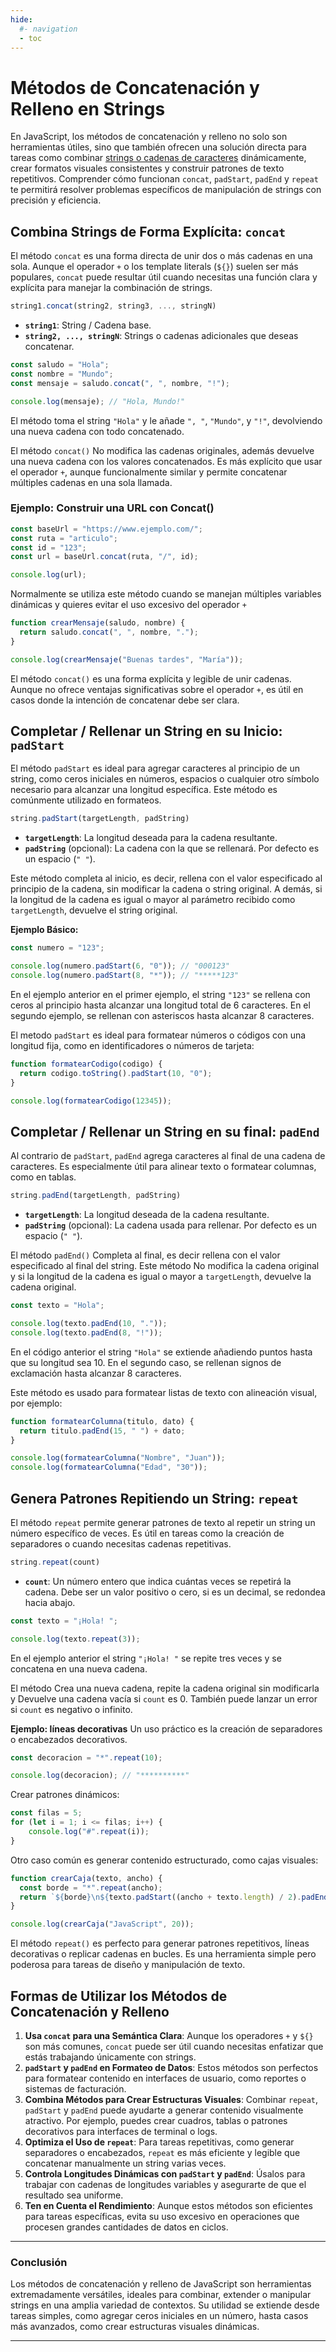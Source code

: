 ```yaml
---
hide:
  #- navigation
  - toc
---
```


<link rel="stylesheet" href="../../assets/stylesheets/javascript.css">

# **Métodos de Concatenación y Relleno en Strings**

En JavaScript, los métodos de concatenación y relleno no solo son herramientas útiles, sino que también ofrecen una solución directa para tareas como combinar [strings o cadenas de caracteres](../string/) dinámicamente, crear formatos visuales consistentes y construir patrones de texto repetitivos. Comprender cómo funcionan `concat`, `padStart`, `padEnd` y `repeat` te permitirá resolver problemas específicos de manipulación de strings con precisión y eficiencia.

## **Combina Strings de Forma Explícita: `concat`**

El método `concat` es una forma directa de unir dos o más cadenas en una sola. Aunque el operador `+` o los template literals (`${}`) suelen ser más populares, `concat` puede resultar útil cuando necesitas una función clara y explícita para manejar la combinación de strings.

```js linenums="1" title="javascript"
string1.concat(string2, string3, ..., stringN)
```

  - **`string1`**: String / Cadena base.
  - **`string2, ..., stringN`**: Strings o cadenas adicionales que deseas concatenar.

```js linenums="1" title="javascript"
const saludo = "Hola";
const nombre = "Mundo";
const mensaje = saludo.concat(", ", nombre, "!");

console.log(mensaje); // "Hola, Mundo!"
```

El método toma el string `"Hola"` y le añade `", "`, `"Mundo"`, y `"!"`, devolviendo una nueva cadena con todo concatenado.

El método `concat()` No modifica las cadenas originales, además devuelve una nueva cadena con los valores concatenados. Es más explícito que usar el operador `+`, aunque funcionalmente similar y permite concatenar múltiples cadenas en una sola llamada.

### **Ejemplo: Construir una URL con Concat()**

```js linenums="1" title="javascript"
const baseUrl = "https://www.ejemplo.com/";
const ruta = "articulo";
const id = "123";
const url = baseUrl.concat(ruta, "/", id);

console.log(url);
```

Normalmente se utiliza este método cuando se manejan múltiples variables dinámicas y quieres evitar el uso excesivo del operador `+`

```js linenums="1" title="javascript"
function crearMensaje(saludo, nombre) {
  return saludo.concat(", ", nombre, ".");
}

console.log(crearMensaje("Buenas tardes", "María"));
```

El método `concat()` es una forma explícita y legible de unir cadenas. Aunque no ofrece ventajas significativas sobre el operador `+`, es útil en casos donde la intención de concatenar debe ser clara.

## **Completar / Rellenar un String en su Inicio: `padStart`**

El método `padStart` es ideal para agregar caracteres al principio de un string, como ceros iniciales en números, espacios o cualquier otro símbolo necesario para alcanzar una longitud específica. Este método es comúnmente utilizado en formateos.

```js linenums="1" title="javascript"
string.padStart(targetLength, padString)
```

  - **`targetLength`**: La longitud deseada para la cadena resultante.
  - **`padString`** (opcional): La cadena con la que se rellenará. Por defecto es un espacio (`" "`).

Este método completa al inicio, es decir, rellena con el valor especificado al principio de la cadena, sin modificar la cadena o string original. A demás, si la longitud de la cadena es igual o mayor al parámetro recibido como `targetLength`, devuelve el string original.

**Ejemplo Básico:**

```js linenums="1" title="javascript"
const numero = "123";

console.log(numero.padStart(6, "0")); // "000123"
console.log(numero.padStart(8, "*")); // "*****123"
```

En el ejemplo anterior en el primer ejemplo, el string `"123"` se rellena con ceros al principio hasta alcanzar una longitud total de 6 caracteres. En el segundo ejemplo, se rellenan con asteriscos hasta alcanzar 8 caracteres.

El metodo `padStart` es ideal para formatear números o códigos con una longitud fija, como en identificadores o números de tarjeta:

```js linenums="1" title="javascript"
function formatearCodigo(codigo) {
  return codigo.toString().padStart(10, "0");
}

console.log(formatearCodigo(12345));
```

## **Completar / Rellenar un String en su final: `padEnd`**

Al contrario de `padStart`, `padEnd` agrega caracteres al final de una cadena de caracteres. Es especialmente útil para alinear texto o formatear columnas, como en tablas.

```js linenums="1" title="javascript"
string.padEnd(targetLength, padString)
```

  - **`targetLength`**: La longitud deseada de la cadena resultante.
  - **`padString`** (opcional): La cadena usada para rellenar. Por defecto es un espacio (`" "`).

El método `padEnd()` Completa al final, es decir rellena con el valor especificado al final del string. Este método No modifica la cadena original y si la longitud de la cadena es igual o mayor a `targetLength`, devuelve la cadena original.

```js linenums="1" title="javascript"
const texto = "Hola";

console.log(texto.padEnd(10, "."));
console.log(texto.padEnd(8, "!"));
```

En el código anterior el string `"Hola"` se extiende añadiendo puntos hasta que su longitud sea 10. En el segundo caso, se rellenan signos de exclamación hasta alcanzar 8 caracteres.

Este método es usado para formatear listas de texto con alineación visual, por ejemplo:

```js linenums="1" title="javascript"
function formatearColumna(titulo, dato) {
  return titulo.padEnd(15, " ") + dato;
}

console.log(formatearColumna("Nombre", "Juan"));
console.log(formatearColumna("Edad", "30"));
```

## **Genera Patrones Repitiendo un String: `repeat`**

El método `repeat` permite generar patrones de texto al repetir un string un número específico de veces. Es útil en tareas como la creación de separadores o cuando necesitas cadenas repetitivas.

```js linenums="1" title="javascript"
string.repeat(count)
```

  - **`count`**: Un número entero que indica cuántas veces se repetirá la cadena. Debe ser un valor positivo o cero, si es un decimal, se redondea hacia abajo.

```js linenums="1" title="javascript"
const texto = "¡Hola! ";

console.log(texto.repeat(3));
```

En el ejemplo anterior el string `"¡Hola! "` se repite tres veces y se concatena en una nueva cadena.

El método Crea una nueva cadena, repite la cadena original sin modificarla y Devuelve una cadena vacía si `count` es 0. También puede lanzar un error si `count` es negativo o infinito.

**Ejemplo: líneas decorativas** Un uso práctico es la creación de separadores o encabezados decorativos.

```js linenums="1" title="javascript"
const decoracion = "*".repeat(10);

console.log(decoracion); // "**********"
```

Crear patrones dinámicos:

```js linenums="1" title="javascript"
const filas = 5;
for (let i = 1; i <= filas; i++) {
    console.log("#".repeat(i));
}
```

Otro caso común es generar contenido estructurado, como cajas visuales:

```js linenums="1" title="javascript"
function crearCaja(texto, ancho) {
  const borde = "*".repeat(ancho);
  return `${borde}\n${texto.padStart((ancho + texto.length) / 2).padEnd(ancho)}\n${borde}`;
}

console.log(crearCaja("JavaScript", 20));
```

El método `repeat()` es perfecto para generar patrones repetitivos, líneas decorativas o replicar cadenas en bucles. Es una herramienta simple pero poderosa para tareas de diseño y manipulación de texto.

## **Formas de Utilizar los Métodos de Concatenación y Relleno**

  1. **Usa `concat` para una Semántica Clara**: Aunque los operadores `+` y `${}` son más comunes, `concat` puede ser útil cuando necesitas enfatizar que estás trabajando únicamente con strings.
  2. **`padStart` y `padEnd` en Formateo de Datos**: Estos métodos son perfectos para formatear contenido en interfaces de usuario, como reportes o sistemas de facturación.
  3. **Combina Métodos para Crear Estructuras Visuales**: Combinar `repeat`, `padStart` y `padEnd` puede ayudarte a generar contenido visualmente atractivo. Por ejemplo, puedes crear cuadros, tablas o patrones decorativos para interfaces de terminal o logs.
  4. **Optimiza el Uso de `repeat`**: Para tareas repetitivas, como generar separadores o encabezados, `repeat` es más eficiente y legible que concatenar manualmente un string varias veces.
  5. **Controla Longitudes Dinámicas con `padStart` y `padEnd`**: Úsalos para trabajar con cadenas de longitudes variables y asegurarte de que el resultado sea uniforme.
  6. **Ten en Cuenta el Rendimiento**: Aunque estos métodos son eficientes para tareas específicas, evita su uso excesivo en operaciones que procesen grandes cantidades de datos en ciclos.

***

### **Conclusión**

Los métodos de concatenación y relleno de JavaScript son herramientas extremadamente versátiles, ideales para combinar, extender o manipular strings en una amplia variedad de contextos. Su utilidad se extiende desde tareas simples, como agregar ceros iniciales en un número, hasta casos más avanzados, como crear estructuras visuales dinámicas.

***

<br>
